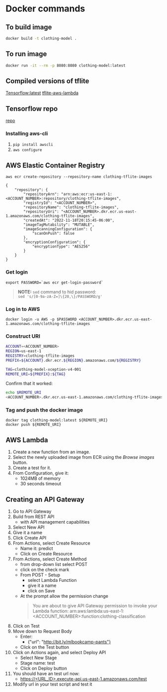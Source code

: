 # Docker commands

## To build image

```bash
docker build -t clothing-model .
```

## To run image

```bash
docker run -it --rm -p 8080:8080 clothing-model:latest
```

## Compiled versions of tflite

[Tensorflow:latest](https://github.com/tensorflow/tensorflow/releases)
[tflite-aws-lambda](https://github.com/alexeygrigorev/tflite-aws-lambda)

## Tensorflow repo

[repo](https://github.com/tensorflow/tensorflow.git)

### Installing aws-cli

1. `pip install awscli`
2. `aws configure`

## AWS Elastic Container Registry

```aws
aws ecr create-repository --repository-name clothing-tflite-images

{
    "repository": {
        "repositoryArn": "arn:aws:ecr:us-east-1:<ACCOUNT_NUMBER>:repository/clothing-tflite-images",
        "registryId": "<ACCOUNT_NUMBER>",
        "repositoryName": "clothing-tflite-images",
        "repositoryUri": "<ACCOUNT_NUMBER>.dkr.ecr.us-east-1.amazonaws.com/clothing-tflite-images",
        "createdAt": "2022-11-18T20:15:45-06:00",
        "imageTagMutability": "MUTABLE",
        "imageScanningConfiguration": {
            "scanOnPush": false
        },
        "encryptionConfiguration": {
            "encryptionType": "AES256"
        }
    }
}
```

### Get login

```aws
export PASSWORD=`aws ecr get-login-password`
```

> **NOTE:** `sed` command to hid password: \
`sed 's/[0-9a-zA-Z=]\{20,\}/PASSWORD/g'`

### Log in to AWS

```aws
docker login -u AWS -p $PASSWORD <ACCOUNT_NUMBER>.dkr.ecr.us-east-1.amazonaws.com/clothing-tflite-images
```

### Construct URI

```bash
ACCOUNT=<ACCOUNT_NUMBER>
REGION=us-east-1
REGISTRY=clothing-tflite-images
PREFIX=${ACCOUNT}.dkr.ecr.${REGION}.amazonaws.com/${REGISTRY}

TAG=clothing-model-xception-v4-001
REMOTE_URI=${PREFIX}:${TAG}
```

Confirm that it worked:

```bash
echo $REMOTE_URI
<ACCOUNT_NUMBER>.dkr.ecr.us-east-1.amazonaws.com/clothing-tflite-images:clothing-model-xception-v4-001
```

### Tag and push the docker image

```docker
docker tag clothing-model:latest ${REMOTE_URI}
docker push ${REMOTE_URI}
```

## AWS Lambda

1. Create a new function from an image.
2. Select the newly uploaded image from ECR using the *Browse images* button.
3. Create a test for it.
4. From Configuration, give it:
    * 1024MB of memory
    * 30 seconds timeout

## Creating an API Gateway

1. Go to API Gateway
2. Build from REST API
    * with API management capabilities
3. Select New API
4. Give it a name
5. Click Create API
6. From Actions, select Create Resource
    * Name it: predict
    * Click on Create Resource
7. From Actions, select Create Method
    * from drop-down list select POST
    * click on the check mark
    * From POST - Setup
        * select Lambda Function
        * give it a name
        * click on Save
    * At the prompt allow the permission change
        > You are about to give API Gateway permission to invoke your Lambda function:
arn:aws:lambda:us-east-1:<ACCOUNT_NUMBER>:function:clothing-classification
8. Click on Test
9. Move down to Request Body
    * Enter:
        * {"url": "http://bit.ly/mlbookcamp-pants"}
    * Click on the Test button
10. Click on Actions again, and select Deploy API
    * Select New Stage
    * Stage name: test
    * Click on Deploy button
11. You should have an test url now:
    * [https://<URL_ID>.execute-api.us-east-1.amazonaws.com/test](https://<URL_ID>.execute-api.us-east-1.amazonaws.com/test)
12. Modify url in your test script and test it
